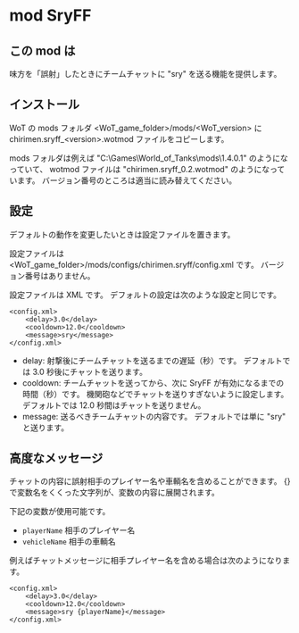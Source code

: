 # mod SryFF

## この mod は

味方を「誤射」したときにチームチャットに "sry" を送る機能を提供します。

## インストール

WoT の mods フォルダ \<WoT_game_folder\>/mods/\<WoT_version\> に
chirimen.sryff_\<version\>.wotmod ファイルをコピーします。

mods フォルダは例えば "C:\Games\World_of_Tanks\mods\1.4.0.1" のようになっていて、
wotmod ファイルは "chirimen.sryff_0.2.wotmod" のようになっています。
バージョン番号のところは適当に読み替えてください。

## 設定

デフォルトの動作を変更したいときは設定ファイルを置きます。

設定ファイルは \<WoT_game_folder\>/mods/configs/chirimen.sryff/config.xml です。
バージョン番号はありません。

設定ファイルは XML です。
デフォルトの設定は次のような設定と同じです。

```
<config.xml>
    <delay>3.0</delay>
    <cooldown>12.0</cooldown>
    <message>sry</message>
</config.xml>
```

+ delay:
射撃後にチームチャットを送るまでの遅延（秒）です。
デフォルトでは 3.0 秒後にチャットを送ります。
+ cooldown:
チームチャットを送ってから、次に SryFF が有効になるまでの時間（秒）です。
機関砲などでチャットを送りすぎないように設定します。
デフォルトでは 12.0 秒間はチャットを送りません。
+ message:
送るべきチームチャットの内容です。
デフォルトでは単に "sry" と送ります。

## 高度なメッセージ

チャットの内容に誤射相手のプレイヤー名や車輌名を含めることができます。
{} で変数名をくくった文字列が、変数の内容に展開されます。

下記の変数が使用可能です。

+ `playerName` 相手のプレイヤー名
+ `vehicleName` 相手の車輌名

例えばチャットメッセージに相手プレイヤー名を含める場合は次のようになります。

```
<config.xml>
    <delay>3.0</delay>
    <cooldown>12.0</cooldown>
    <message>sry {playerName}</message>
</config.xml>
```

